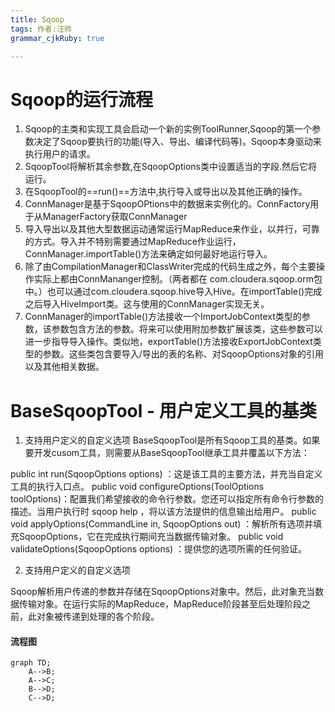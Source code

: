 ```yaml
---
title: Sqoop
tags: 作者:汪帅
grammar_cjkRuby: true

---
```


# Sqoop的运行流程

 1. Sqoop的主类和实现工具会启动一个新的实例ToolRunner,Sqoop的第一个参数决定了Sqoop要执行的功能(导入、导出、编译代码等)。Sqoop本身驱动来执行用户的请求。
 2. SqoopTool将解析其余参数,在SqoopOptions类中设置适当的字段.然后它将运行。
 3. 在SqoopTool的==run()==方法中,执行导入或导出以及其他正确的操作。
 4. ConnManager是基于SqoopOPtions中的数据来实例化的。ConnFactory用于从ManagerFactory获取ConnManager
 5. 导入导出以及其他大型数据运动通常运行MapReduce来作业，以并行，可靠的方式。导入并不特别需要通过MapReduce作业运行，ConnManager.importTable()方法来确定如何最好地运行导入。
 6. 除了由CompilationManager和ClassWriter完成的代码生成之外，每个主要操作实际上都由ConnMananger控制。（两者都在 com.cloudera.sqoop.orm包中。）也可以通过com.cloudera.sqoop.hive导入Hive。在importTable()完成之后导入HiveImport类。这与使用的ConnManager实现无关。
 7. ConnManager的importTable()方法接收一个ImportJobContext类型的参数，该参数包含方法的参数。将来可以使用附加参数扩展该类，这些参数可以进一步指导导入操作。类似地，exportTable()方法接收ExportJobContext类型的参数。这些类包含要导入/导出的表的名称、对SqoopOptions对象的引用以及其他相关数据。

# BaseSqoopTool - 用户定义工具的基类

 1. 支持用户定义的自定义选项
BaseSqoopTool是所有Sqoop工具的基类。如果要开发cusom工具，则需要从BaseSqoopTool继承工具并覆盖以下方法：

public int run(SqoopOptions options) ：这是该工具的主要方法，并充当自定义工具的执行入口点。
public void configureOptions(ToolOptions toolOptions)：配置我们希望接收的命令行参数。您还可以指定所有命令行参数的描述。当用户执行时 sqoop help <your tool>，将以该方法提供的信息输出给用户。
public void applyOptions(CommandLine in, SqoopOptions out) ：解析所有选项并填充SqoopOptions，它在完成执行期间充当数据传输对象。
public void validateOptions(SqoopOptions options) ：提供您的选项所需的任何验证。

 2. 支持用户定义的自定义选项

Sqoop解析用户传递的参数并存储在SqoopOptions对象中。然后，此对象充当数据传输对象。在运行实际的MapReduce，MapReduce阶段甚至后处理阶段之前，此对象被传递到处理的各个阶段。





#### 流程图
```mermaid!
graph TD;
    A-->B;
    A-->C;
    B-->D;
    C-->D;
```



